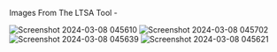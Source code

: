 Images From The LTSA Tool -

![Screenshot 2024-03-08 045610](https://github.com/andrew8003/6SENG006W.1-Concurrent-Programming-Coursework/assets/124158183/9d227c09-4f7d-44b0-838d-65da88b63eef)
![Screenshot 2024-03-08 045702](https://github.com/andrew8003/6SENG006W.1-Concurrent-Programming-Coursework/assets/124158183/5b22d034-e88d-4b46-a5b6-d3b46768940e)
![Screenshot 2024-03-08 045639](https://github.com/andrew8003/6SENG006W.1-Concurrent-Programming-Coursework/assets/124158183/39f519dc-0bbf-44a0-9e09-06e162b563f6)
![Screenshot 2024-03-08 045621](https://github.com/andrew8003/6SENG006W.1-Concurrent-Programming-Coursework/assets/124158183/d7ee7110-10c3-4f0d-a3fa-60a16b0ca25b)
